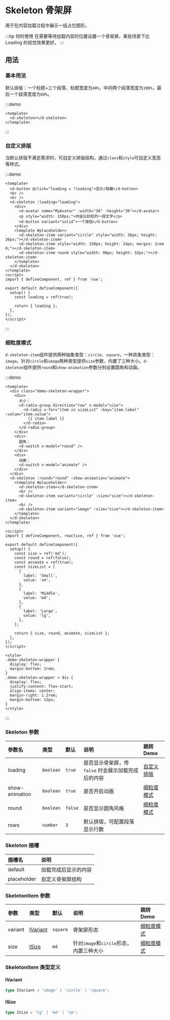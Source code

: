 # Skeleton 骨架屏

用于在内容加载过程中展示一组占位图形。

:::tip 何时使用
在需要等待加载内容的位置设置一个骨架屏，某些场景下比 Loading 的视觉效果更好。
:::

## 用法

### 基本用法

默认排版：一个标题+三个段落，标题宽度为`40%`，中间两个段落宽度为`100%`，最后一个段落宽度为`60%`。

:::demo

```vue
<template>
  <d-skeleton></d-skeleton>
</template>
```

:::

### 自定义排版

当默认排版不满足需求时，可自定义排版结构，通过`class`和`style`可自定义宽高等样式。

:::demo

```vue
<template>
  <d-button @click="loading = !loading">显示/隐藏</d-button>
  <br />
  <br />
  <d-skeleton :loading="loading">
    <div>
      <d-avatar name="MyAvatar" :width="36" :height="36"></d-avatar>
      <p style="width: 150px;">内容比较短的一段文字</p>
      <d-button variant="solid">一个按钮</d-button>
    </div>
    <template #placeholder>
      <d-skeleton-item variant="circle" style="width: 36px; height: 36px;"></d-skeleton-item>
      <d-skeleton-item style="width: 150px; height: 24px; margin: 1rem 0;"></d-skeleton-item>
      <d-skeleton-item round style="width: 90px; height: 32px;"></d-skeleton-item>
    </template>
  </d-skeleton>
</template>
<script>
import { defineComponent, ref } from 'vue';

export default defineComponent({
  setup() {
    const loading = ref(true);

    return { loading };
  },
});
</script>
```

:::

### 细粒度模式

`d-skeleton-item`组件提供两种抽象类型：`circle`、`square`，一种具象类型：`image`。针对`circle`和`image`两种类型提供`size`参数，内置了三种大小。`d-skeleton`组件提供`round`和`show-animation`参数分别设置圆角和动画。

:::demo

```vue
<template>
  <div class="demo-skeleton-wrapper">
    <div>
      大小：
      <d-radio-group direction="row" v-model="size">
        <d-radio v-for="item in sizeList" :key="item.label" :value="item.value">
          {{ item.label }}
        </d-radio>
      </d-radio-group>
    </div>
    <div>
      圆角：
      <d-switch v-model="round" />
    </div>
    <div>
      动画：
      <d-switch v-model="animate" />
    </div>
  </div>
  <d-skeleton :round="round" :show-animation="animate">
    <template #placeholder>
      <d-skeleton-item></d-skeleton-item>
      <br />
      <d-skeleton-item variant="circle" :size="size"></d-skeleton-item>
      <br />
      <d-skeleton-item variant="image" :size="size"></d-skeleton-item>
    </template>
  </d-skeleton>
</template>

<script>
import { defineComponent, reactive, ref } from 'vue';

export default defineComponent({
  setup() {
    const size = ref('md');
    const round = ref(false);
    const animate = ref(true);
    const sizeList = [
      {
        label: 'Small',
        value: 'sm',
      },
      {
        label: 'Middle',
        value: 'md',
      },
      {
        label: 'Large',
        value: 'lg',
      },
    ];

    return { size, round, animate, sizeList };
  },
});
</script>

<style>
.demo-skeleton-wrapper {
  display: flex;
  margin-bottom: 1rem;
}
.demo-skeleton-wrapper > div {
  display: flex;
  justify-content: flex-start;
  align-items: center;
  margin-right: 1.2rem;
  margin-bottom: 12px;
}
</style>
```

:::

### Skeleton 参数

| 参数名         | 类型      | 默认    | 说明                                                | 跳转 Demo                 |
| :------------- | :-------- | :------ | :-------------------------------------------------- | :------------------------ |
| loading        | `boolean` | `true`  | 是否显示骨架屏，传 `false` 时会展示加载完成后的内容 | [自定义排版](#自定义排版) |
| show-animation | `boolean` | `true`  | 是否开启动画                                        | [细粒度模式](#细粒度模式) |
| round          | `boolean` | `false` | 是否显示圆角风格                                    | [细粒度模式](#细粒度模式) |
| rows           | `number`  | `3`     | 默认排版，可配置段落显示行数                        |                           |

### Skeleton 插槽

| 插槽名      | 说明                 |
| :---------- | :------------------- |
| default     | 加载完成后显示的内容 |
| placeholder | 自定义骨架屏结构     |

### SkeletonItem 参数

| 参数    | 类型                  | 默认     | 说明                                    | 跳转 Demo                 |
| :------ | :-------------------- | :------- | :-------------------------------------- | :------------------------ |
| variant | [IVariant](#ivariant) | `square` | 骨架屏形态                              | [细粒度模式](#细粒度模式) |
| size    | [ISize](#isize)       | `md`     | 针对`image`和`circle`形态，内置三种大小 | [细粒度模式](#细粒度模式) |

### SkeletonItem 类型定义

#### IVariant

```ts
type IVariant = 'image' | 'circle' | 'square';
```

#### ISize

```ts
type ISize = 'lg' | 'md' | 'sm';
```

